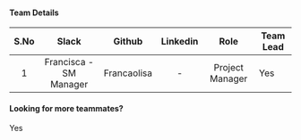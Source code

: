 #### Team Details
| S.No | Slack                 |   Github    | Linkedin |            Role            | Team Lead |
|:----:|:---------------------:|:-----------:|:--------:|:--------------------------:|-----------|
|   1  | Francisca -SM Manager | Francaolisa |     -    |      Project Manager       |Yes        |

#### Looking for more teammates?
Yes
